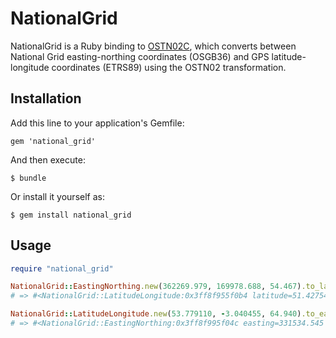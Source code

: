 # NationalGrid

NationalGrid is a Ruby binding to [OSTN02C](https://github.com/jawj/OSTN02C), which converts between National Grid easting-northing coordinates (OSGB36) and GPS latitude-longitude coordinates (ETRS89) using the OSTN02 transformation.

## Installation

Add this line to your application's Gemfile:

    gem 'national_grid'

And then execute:

    $ bundle

Or install it yourself as:

    $ gem install national_grid

## Usage

```ruby
require "national_grid"

NationalGrid::EastingNorthing.new(362269.979, 169978.688, 54.467).to_latitude_longitude
# => #<NationalGrid::LatitudeLongitude:0x3ff8f955f0b4 latitude=51.427547 longitude=-2.544076 elevation=104.018>

NationalGrid::LatitudeLongitude.new(53.779110, -3.040455, 64.940).to_easting_northing
# => #<NationalGrid::EastingNorthing:0x3ff8f995f04c easting=331534.545 northing=431920.763 elevation=12.636>
```
